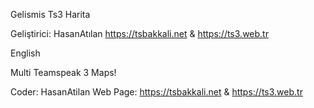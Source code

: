Gelismis Ts3 Harita

Geliştirici: HasanAtılan
https://tsbakkali.net & https://ts3.web.tr


English

Multi Teamspeak 3 Maps!

Coder: HasanAtilan
Web Page: https://tsbakkali.net & https://ts3.web.tr

